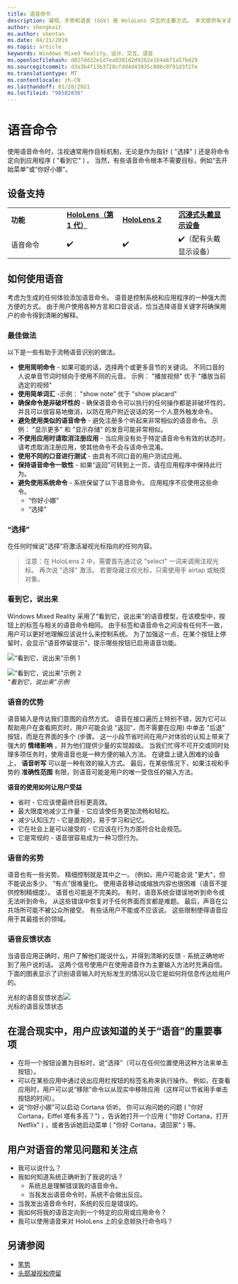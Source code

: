 ```yaml
---
title: 语音命令
description: 凝视、手势和语音 (GGV) 是 HoloLens 交互的主要方式。 本文提供有关语音设计的详细指南。
author: shengkait
ms.author: shentan
ms.date: 04/21/2019
ms.topic: article
keywords: Windows Mixed Reality、设计、交互、语音
ms.openlocfilehash: d027dd32e1d7ea0391d2d9262e164a671a57bd29
ms.sourcegitcommit: d3a3b4f13b3728cfdd4d43035c806c0791d3f2fe
ms.translationtype: MT
ms.contentlocale: zh-CN
ms.lasthandoff: 01/20/2021
ms.locfileid: "98582836"
---
```

# <a name="voice-commanding"></a>语音命令

使用语音命令时，注视通常用作目标机制，无论是作为指针 ( "选择" ) 还是将命令定向到应用程序 ( "看到它" ) 。 当然，有些语音命令根本不需要目标，例如“去开始菜单”或“你好小娜”。


## <a name="device-support"></a>设备支持

<table>
    <colgroup>
    <col width="25%" />
    <col width="25%" />
    <col width="25%" />
    <col width="25%" />
    </colgroup>
    <tr>
        <td><strong>功能</strong></td>
        <td><a href="/hololens/hololens1-hardware"><strong>HoloLens（第 1 代）</strong></a></td>
        <td><a href="https://docs.microsoft.com/hololens/hololens2-hardware"><strong>HoloLens 2</strong></td>
        <td><a href="../discover/immersive-headset-hardware-details.md"><strong>沉浸式头戴显示设备</strong></a></td>
    </tr>
     <tr>
        <td>语音命令</td>
        <td>✔️</td>
        <td>✔️</td>
        <td>✔️（配有头戴显示设备）</td>
    </tr>
</table>



## <a name="how-to-use-voice"></a>如何使用语音

考虑为生成的任何体验添加语音命令。 语音是控制系统和应用程序的一种强大而方便的方式。 由于用户使用各种方言和口音说话，恰当选择语音关键字将确保用户的命令得到清晰的解释。

### <a name="best-practices"></a>最佳做法

以下是一些有助于流畅语音识别的做法。
* **使用简明命令** - 如果可能的话，选择两个或更多音节的关键词。 不同口音的人说单音节词时倾向于使用不同的元音。 示例： "播放视频" 优于 "播放当前选定的视频"
* **使用简单词汇** -示例： "show note" 优于 "show placard"
* **确保命令是非破坏性的** - 确保语音命令可以执行的任何操作都是非破坏性的，并且可以很容易地撤消，以防在用户附近说话的另一个人意外触发命令。
* **避免使用类似的语音命令** - 避免注册多个听起来非常相似的语音命令。 示例： "显示更多" 和 "显示存储" 的发音可能非常相似。
* **不使用应用时请取消注册应用** - 当应用没有处于特定语音命令有效的状态时，请考虑取消注册应用，使其他命令不会与该命令混淆。
* **使用不同的口音进行测试** - 由具有不同口音的用户测试应用。
* **保持语音命令一致性** - 如果“返回”可转到上一页，请在应用程序中保持此行为。
* **避免使用系统命令** - 系统保留了以下语音命令。 应用程序不应使用这些命令。
   * “你好小娜”
   * “选择”

### <a name="select"></a>“选择”

在任何时候说"选择"将激活凝视光标指向的任何内容。 

>注意：在 HoloLens 2 中，需要首先通过说 "select" 一词来调用注视光标。 再次说 "选择" 激活。 若要隐藏注视光标，只需使用手 airtap 或触摸对象。 

### <a name="see-it-say-it"></a>看到它，说出来

Windows Mixed Reality 采用了“看到它，说出来”的语音模型，在该模型中，按钮上的标签与相关的语音命令相同。 由于标签和语音命令之间没有任何不一致，用户可以更好地理解应该说什么来控制系统。 为了加强这一点，在某个按钮上停留时，会显示“语音停留提示”，提示哪些按钮已启用语音功能。


![“看到它，说出来”示例 1](../design/images/voice-seeitsayit1-640px.jpg)

![“看到它，说出来”示例 2](../design/images/voice-seeitsayit2-640px.jpg)<br>
*“看到它，说出来”示例*

### <a name="voices-strengths"></a>语音的优势

语音输入是传达我们意图的自然方式。 语音在接口遍历上特别不错，因为它可以帮助用户在查看网页时，用户可能会说 "返回"，而不需要在应用) 中单击 "后退" 按钮，而是在界面的多个 (步骤。 这一小段节省时间在用户对体验的认知上带来了强大的 **情绪影响** ，并为他们提供少量的实现超级。 当我们忙得不可开交或同时处理多项任务时，使用语音也是一种方便的输入方法。 在键盘上键入困难的设备上， **语音听写** 可以是一种有效的输入方式。 最后，在某些情况下，如果注视和手势的 **准确性范围** 有限，则语音可能是用户的唯一受信任的输入方法。

**语音的使用如何让用户受益**
* 省时 - 它应该使最终目标更高效。
* 最大限度地减少工作量 - 它应该使任务更加流畅和轻松。
* 减少认知压力 - 它是直观的，易于学习和记忆。
* 它在社会上是可以接受的 - 它应该在行为方面符合社会规范。
* 它是常规的 - 语音很容易成为一种习惯行为。

### <a name="voices-weaknesses"></a>语音的劣势

语音也有一些劣势。 精细控制就是其中之一。  (例如，用户可能会说 "更大"，但不能说出多少。 “有点”很难量化。 使用语音移动或缩放内容也很困难（语音不提供控制精细度）。 语音也可能是不完美的。 有时，语音系统会错误地听到命令或无法听到命令。 从这些错误中恢复对于任何界面而言都是难题。 最后，声音在公共场所可能不被公众所接受。 有些话用户不能或不应该说。 这些限制使得语音应用于其最擅长的领域。

### <a name="voice-feedback-states"></a>语音反馈状态

当语音应用正确时，用户了解他们能说什么，并得到清晰的反馈 - 系统正确地听到了用户说的话。 这两个信号使用户在使用语音作为主要输入方法时充满自信。 下面的图表显示了识别语音输入时光标发生的情况以及它是如何将信息传达给用户的。

光标的语音反馈状态![](../design/images/voicefeedbackstates.png)<br>
光标的语音反馈状态

## <a name="top-things-users-should-know-about-speech-in-mixed-reality"></a>在混合现实中，用户应该知道的关于“语音”的重要事项
* 在将一个按钮设置为目标时，说“选择”（可以在任何位置使用这种方法来单击按钮）。
* 可以在某些应用中通过说出应用栏按钮的标签名称来执行操作。 例如，在查看应用时，用户可以说“移除”命令以从现实中移除应用（这样可以节省用手单击按钮的时间）。
* 说“你好小娜”可以启动 Cortana 侦听。 你可以询问她的问题 ( "你好 Cortana，Eiffel 塔有多高？") ，告诉她打开一个应用 ( "你好 Cortana，打开 Netflix" ) ，或者告诉她启动菜单 ( "你好 Cortana，请回家" ) 等。

## <a name="common-questions-and-concerns-users-have-about-voice"></a>用户对语音的常见问题和关注点
* 我可以说什么？
* 我如何知道系统正确听到了我说的话？
   * 系统总是理解错误我的语音命令。
   * 当我发出语音命令时，系统不会做出反应。
* 当我发出语音命令时，系统的反应是错误的。
* 我如何将我的语音定向到一个特定的应用或应用命令？
* 我可以使用语音来对 HoloLens 上的全息帧执行命令吗？

## <a name="see-also"></a>另请参阅
* [笔势](../design/gaze-and-commit.md#composite-gestures)
* [头部凝视和停留](../design/gaze-and-dwell.md)